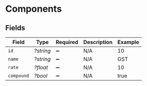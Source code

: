 # Components


## Fields

| Field              | Type               | Required           | Description        | Example            |
| ------------------ | ------------------ | ------------------ | ------------------ | ------------------ |
| `id`               | *?string*          | :heavy_minus_sign: | N/A                | 10                 |
| `name`             | *?string*          | :heavy_minus_sign: | N/A                | GST                |
| `rate`             | *?float*           | :heavy_minus_sign: | N/A                | 10                 |
| `compound`         | *?bool*            | :heavy_minus_sign: | N/A                | true               |